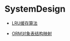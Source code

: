 # SystemDesign

+ [LRU缓存算法](https://github.com/fkcs/SystemDesign/tree/main/LRU)

+ [ORM对象表结构映射](https://github.com/fkcs/SystemDesign/tree/main/orm)